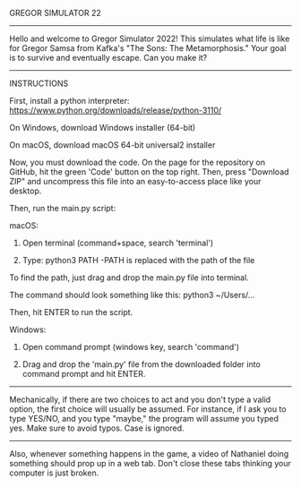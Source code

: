 GREGOR SIMULATOR 22
___________________

Hello and welcome to Gregor Simulator 2022! This simulates what life is like for Gregor Samsa from Kafka's "The Sons: The Metamorphosis." Your goal is to survive and eventually escape. Can you make it?

___________________

INSTRUCTIONS

First, install a python interpreter: https://www.python.org/downloads/release/python-3110/

On Windows, download Windows installer (64-bit)

On macOS, download macOS 64-bit universal2 installer

Now, you must download the code. On the page for the repository on GitHub, hit the green 'Code' button on the top right. Then, press "Download ZIP" and uncompress this file into an easy-to-access place like your desktop.

Then, run the main.py script:

macOS:

1) Open terminal (command+space, search 'terminal')

2) Type: python3 PATH
-PATH is replaced with the path of the file

To find the path, just drag and drop the main.py file into terminal.

The command should look something like this: python3 ~/Users/...

Then, hit ENTER to run the script.

Windows:

1) Open command prompt (windows key, search 'command')

2) Drag and drop the 'main.py' file from the downloaded folder into command prompt and hit ENTER.

____

Mechanically, if there are two choices to act and you don't type a valid option, the first choice will usually be assumed. For instance, if I ask you to type YES/NO, and you type "maybe," the program will assume you typed yes. Make sure to avoid typos. Case is ignored.

____

Also, whenever something happens in the game, a video of Nathaniel doing something should prop up in a web tab. Don't close these tabs thinking your computer is just broken.
